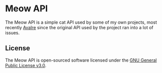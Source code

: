# Meow API

The Meow API is a simple cat API used by some of my own projects, most recently [AvaIre](https://github.com/avaire/avaire) since the original API used by the project ran into a lot of issues.

## License

The Meow API is open-sourced software licensed under the [GNU General Public License v3.0](http://www.gnu.org/licenses/gpl.html).
